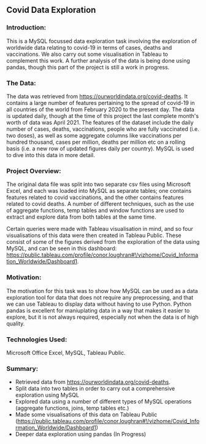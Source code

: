## Covid Data Exploration

### Introduction:
This is a MySQL focussed data exploration task involving the exploration of worldwide data relating to covid-19 in terms of cases, deaths and vaccinations. We also carry out some visualisation in Tableau to complement this work. A further analysis of the data is being done using pandas, though this part of the project is still a work in progress.

### The Data:
The data was retrieved from https://ourworldindata.org/covid-deaths. It contains a large number of features pertaining to the spread of covid-19 in all countries of the world from February 2020 to the present day. The data is updated daily, though at the time of this project the last complete month's worth of data was April 2021. The features of the dataset include the daily number of cases, deaths, vaccinations, people who are fully vaccinated (i.e. two doses), as well as some aggregate columns like vaccinations per hundred thousand, cases per million, deaths per million etc on a rolling basis (i.e. a new row of updated figures daily per country). MySQL is used to dive into this data in more detail.

### Project Overview:
The original data file was split into two separate csv files using Microsoft Excel, and each was loaded into MySQL as separate tables; one contains features related to covid vaccinations, and the other contains features related to covid deaths. A number of different techniques, such as the use of aggregate functions, temp tables and window functions are used to extract and explore data from both tables at the same time.

Certain queries were made with Tableau visualisation in mind, and so four visualisations of this data were then created in Tableau Public. These consist of some of the figures derived from the exploration of the data using MySQL, and can be seen in this dashboard: https://public.tableau.com/profile/conor.loughran#!/vizhome/Covid_Information_Worldwide/Dashboard1. 

### Motivation:
The motivation for this task was to show how MySQL can be used as a data exploration tool for data that does not require any preprocessing, and that we can use Tableau to display data without having to use Python. Python pandas is excellent for maniuplating data in a way that makes it easier to explore, but it is not always required, especially not when the data is of high quality.

### Technologies Used:
Microsoft Office Excel, MySQL, Tableau Public.

### Summary:

- Retrieved data from https://ourworldindata.org/covid-deaths.
- Split data into two tables in order to carry out a comprehensive exploration using MySQL
- Explored data using a number of different types of MySQL operations (aggregate functions, joins, temp tables etc.)
- Made some visualisations of this data on Tableau Public (https://public.tableau.com/profile/conor.loughran#!/vizhome/Covid_Information_Worldwide/Dashboard1)
- Deeper data exploration using pandas (In Progress)
